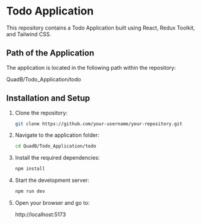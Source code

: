 # Todo Application

This repository contains a Todo Application built using React, Redux Toolkit, and Tailwind CSS.

## Path of the Application

The application is located in the following path within the repository:

QuadB/Todo_Application/todo


## Installation and Setup

1. Clone the repository:

   ```sh
   git clone https://github.com/your-username/your-repository.git

2. Navigate to the application folder:
   
   ```sh
   cd QuadB/Todo_Application/todo

3. Install the required dependencies:

   ```sh
   npm install

4. Start the development server:

   ```sh
   npm run dev
   
5. Open your browser and go to:

   http://localhost:5173

